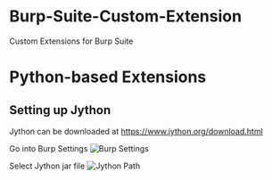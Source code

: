 # Burp-Suite-Custom-Extension
Custom Extensions for Burp Suite

# Python-based Extensions

## Setting up Jython
Jython can be downloaded at https://www.jython.org/download.html

Go into Burp Settings
![Burp Settings](https://github.com/TheSwagLord69/Burp-Suite-Custom-Extension/assets/18691441/f56c4927-efbb-4f52-bb0f-0dd4d493d753)

Select Jython jar file
![Jython Path](https://github.com/TheSwagLord69/Burp-Suite-Custom-Extension/assets/18691441/c7895d18-3b2c-4a5a-aab5-1fb1fa214203)
